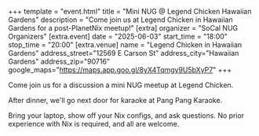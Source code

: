 +++
template = "event.html"
title = "Mini NUG @ Legend Chicken Hawaiian Gardens"
description = "Come join us at Legend Chicken in Hawaiian Gardens for a post-PlanetNix meetup!"
[extra]
organizer = "SoCal NUG Organizers"
[extra.event]
date = "2025-06-03"
start_time = "18:00"
stop_time = "20:00"
[extra.venue]
name = "Legend Chicken in Hawaiian Gardens"
address_street="12569 E Carson St"
address_city="Hawaiian Gardens"
address_zip="90716"
google_maps="https://maps.app.goo.gl/8yX4Tqmgy9U5bXyP7"
+++

Come join us for a discussion a mini NUG meetup at Legend Chicken.

After dinner, we'll go next door for karaoke at Pang Pang Karaoke.

Bring your laptop, show off your Nix configs, and ask questions.
No prior experience with Nix is required, and all are welcome.




